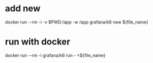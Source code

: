 # add new

docker run --rm -i -v $PWD:/app -w /app grafana/k6 new ${file_name}

# run with docker

docker run --rm -i grafana/k6 run - <${file_name}
